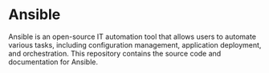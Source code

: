 # Ansible
Ansible is an open-source IT automation tool that allows users to automate various tasks, including configuration management, application deployment, and orchestration. This repository contains the source code and documentation for Ansible.
